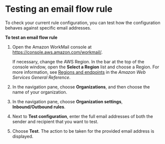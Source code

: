 # Testing an email flow rule<a name="test-email-flow-rule"></a>

To check your current rule configuration, you can test how the configuration behaves against specific email addresses\. 

**To test an email flow rule**

1. Open the Amazon WorkMail console at [https://console\.aws\.amazon\.com/workmail/](https://console.aws.amazon.com/workmail/)\.

   If necessary, change the AWS Region\. In the bar at the top of the console window, open the **Select a Region** list and choose a Region\. For more information, see [Regions and endpoints](http://docs.aws.amazon.com/general/latest/gr/index.html?rande.html) in the *Amazon Web Services General Reference*\.

1. In the navigation pane, choose **Organizations**, and then choose the name of your organization\.

1. In the navigation pane, choose **Organization settings**, **Inbound/Outbound rules**\.

1. Next to **Test configuration**, enter the full email addresses of both the sender and recipient that you want to test\.

1. Choose **Test**\. The action to be taken for the provided email address is displayed\.